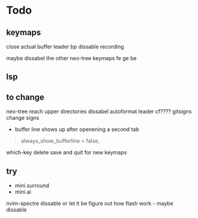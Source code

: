 # Todo

## keymaps

close actual buffer leader bp
dissable recording

maybe dissabel the other neo-tree keymaps fe ge be

## lsp

## to change

neo-tree reach upper directories
dissabel autoformat leader cf????
gitsigns change signs

- buffer line shows up after openening a second tab

> always_show_bufferline = false,

which-key delete save and quit for new keymaps

## try

- mini.surround
- mini.ai

nvim-spectre dissable or let it be
figure out how flash work - maybe dissable
